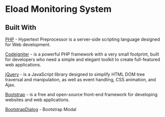 # Eload Monitoring System

## Built With

[PHP](http://www.php.net/) -  Hypertext Preprocessor is a server-side scripting language designed for Web development. 

[Codeigniter](https://codeigniter.com/) - is a powerful PHP framework with a very small footprint, built for developers who need a simple and elegant toolkit to create full-featured web applications.

[jQuery](https://jquery.com/) -   is a JavaScript library designed to simplify HTML DOM tree traversal and manipulation, as well as event handling, CSS animation, and Ajax. 

[Bootstrap](https://getbootstrap.com/) - is a free and open-source front-end framework for developing websites and web applications.

[BootstrapDialog](https://nakupanda.github.io/bootstrap3-dialog/) - Bootstrap Modal
